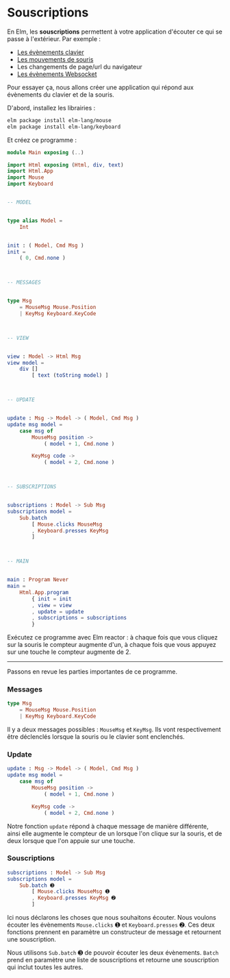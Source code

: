 # Souscriptions

En Elm, les __souscriptions__ permettent à votre application d'écouter ce qui se passe à l'extérieur. Par exemple :

- [Les évènements clavier](http://package.elm-lang.org/packages/elm-lang/keyboard/latest/Keyboard)
- [Les mouvements de souris](http://package.elm-lang.org/packages/elm-lang/mouse/latest/Mouse)
- Les changements de page/url du navigateur
- [Les évènements Websocket](http://package.elm-lang.org/packages/elm-lang/websocket/latest/WebSocket)

Pour essayer ça, nous allons créer une application qui répond aux évènements du clavier et de la souris.

D'abord, installez les librairies :

```bash
elm package install elm-lang/mouse
elm package install elm-lang/keyboard
```

Et créez ce programme :

```elm
module Main exposing (..)

import Html exposing (Html, div, text)
import Html.App
import Mouse
import Keyboard


-- MODEL


type alias Model =
    Int


init : ( Model, Cmd Msg )
init =
    ( 0, Cmd.none )



-- MESSAGES


type Msg
    = MouseMsg Mouse.Position
    | KeyMsg Keyboard.KeyCode



-- VIEW


view : Model -> Html Msg
view model =
    div []
        [ text (toString model) ]



-- UPDATE


update : Msg -> Model -> ( Model, Cmd Msg )
update msg model =
    case msg of
        MouseMsg position ->
            ( model + 1, Cmd.none )

        KeyMsg code ->
            ( model + 2, Cmd.none )



-- SUBSCRIPTIONS


subscriptions : Model -> Sub Msg
subscriptions model =
    Sub.batch
        [ Mouse.clicks MouseMsg
        , Keyboard.presses KeyMsg
        ]



-- MAIN


main : Program Never
main =
    Html.App.program
        { init = init
        , view = view
        , update = update
        , subscriptions = subscriptions
        }
```

Exécutez ce programme avec Elm reactor : à chaque fois que vous cliquez sur la souris le compteur augmente d'un, à chaque fois que vous appuyez sur une touche le compteur augmente de 2.

---

Passons en revue les parties importantes de ce programme.

### Messages

```elm
type Msg
    = MouseMsg Mouse.Position
    | KeyMsg Keyboard.KeyCode
```

Il y a deux messages possibles : `MouseMsg` et `KeyMsg`. Ils vont respectivement être déclenclés lorsque la souris ou le clavier sont enclenchés.

### Update

```elm
update : Msg -> Model -> ( Model, Cmd Msg )
update msg model =
    case msg of
        MouseMsg position ->
            ( model + 1, Cmd.none )

        KeyMsg code ->
            ( model + 2, Cmd.none )
```

Notre fonction `update` répond à chaque message de manière différente, ainsi elle augmente le compteur de un lorsque l'on clique sur la souris, et de deux lorsque que l'on appuie sur une touche.

### Souscriptions

```elm
subscriptions : Model -> Sub Msg
subscriptions model =
    Sub.batch ➌
        [ Mouse.clicks MouseMsg ➊
        , Keyboard.presses KeyMsg ➋
        ]
```

Ici nous déclarons les choses que nous souhaitons écouter. Nous voulons écouter les évènements `Mouse.clicks` ➊ et `Keyboard.presses` ➋. Ces deux fonctions prennent en paramètre un constructeur de message et retournent une souscription.

Nous utilisons `Sub.batch` ➌ de pouvoir écouter les deux évènements. `Batch` prend en paramètre une liste de souscriptions et retourne une souscription qui inclut toutes les autres.
